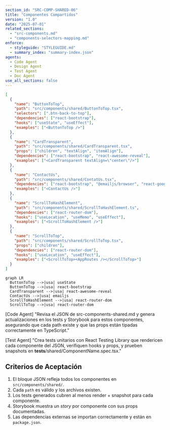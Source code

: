 ```yaml
---
section_id: "SRC-COMP-SHARED-06"
title: "Componentes Compartidos"
version: "1.0"
date: "2025-07-01"
related_sections:
  - "src-components.md"
  - "components-selectors-mapping.md"
enforce:
  - styleguide: "STYLEGUIDE.md"
  - summary_index: "summary-index.json"
agents:
  - Code Agent
  - Design Agent
  - Test Agent
  - Doc Agent
use_all_sections: false
---
```

``` json
[
  {
    "name": "ButtonToTop",
    "path": "src/components/shared/ButtonToTop.tsx",
    "selectors": [".btn-back-to-top"],
    "dependencies": ["react-bootstrap"],
    "hooks": ["useState", "useEffect"],
    "examples": ["<ButtonToTop />"]
  },
  {
    "name": "CardTransparent",
    "path": "src/components/shared/CardTransparent.tsx",
    "props": ["children", "textAlign", "itemAlign"],
    "dependencies": ["react-bootstrap", "react-awesome-reveal"],
    "examples": ["<CardTransparent textAlign=\"center\"/>"]
  },
  {
    "name": "ContactUs",
    "path": "src/components/shared/ContatUs.tsx",
    "dependencies": ["react-bootstrap", "@emailjs/browser", "react-google-recaptcha"],
    "examples": ["<ContactUs />"]
  },
  {
    "name": "ScrollToHashElement",
    "path": "src/components/shared/ScrollToHashElement.ts",
    "dependencies": ["react-router-dom"],
    "hooks": ["useLocation", "useMemo", "useEffect"],
    "examples": ["<ScrollToHashElement />"]
  },
  {
    "name": "ScrollToTop",
    "path": "src/components/shared/ScrollToTop.tsx",
    "props": ["children"],
    "dependencies": ["react-router-dom"],
    "hooks": ["useLocation", "useEffect"],
    "examples": ["<ScrollToTop><AppRoutes /></ScrollToTop>"]
  }
]
```

```mermaid
graph LR
  ButtonToTop -->|usa| useState
  ButtonToTop -->|usa| react-bootstrap
  CardTransparent -->|usa| react-awesome-reveal
  ContactUs -->|usa| emailjs
  ScrollToHashElement -->|usa| react-router-dom
  ScrollToTop -->|usa| react-router-dom
```

[Code Agent]
"Revisa el JSON de src-components-shared.md y genera actualizaciones en los tests y Storybook para estos componentes, asegurando que cada path existe y que las props están tipadas correctamente en TypeScript."

[Test Agent]
"Crea tests unitarios con React Testing Library que rendericen cada componente del JSON, verifiquen hooks y props, y prueben snapshots en __tests__/shared/ComponentName.spec.tsx."

## Criterios de Aceptación
1. El bloque JSON refleja todos los componentes en `src/components/shared/`.
2. Cada `path` es válido y los archivos existen.
3. Los tests generados cubren al menos render + snapshot para cada componente.
4. Storybook muestra un _story_ por componente con sus props documentadas.
5. Las dependencias externas se importan correctamente y están en `package.json`.
